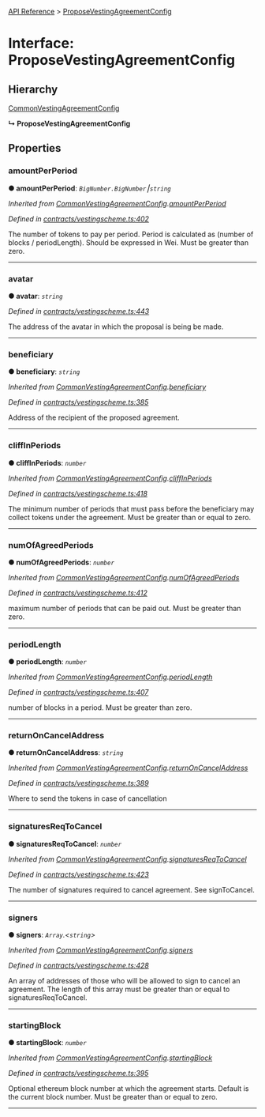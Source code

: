 [API Reference](../README.md) > [ProposeVestingAgreementConfig](../interfaces/ProposeVestingAgreementConfig.md)



# Interface: ProposeVestingAgreementConfig

## Hierarchy


 [CommonVestingAgreementConfig](CommonVestingAgreementConfig.md)

**↳ ProposeVestingAgreementConfig**








## Properties
<a id="amountPerPeriod"></a>

###  amountPerPeriod

**●  amountPerPeriod**:  *`BigNumber.BigNumber`⎮`string`* 

*Inherited from [CommonVestingAgreementConfig](CommonVestingAgreementConfig.md).[amountPerPeriod](CommonVestingAgreementConfig.md#amountPerPeriod)*

*Defined in [contracts/vestingscheme.ts:402](https://github.com/daostack/arc.js/blob/616f6e7/lib/contracts/vestingscheme.ts#L402)*



The number of tokens to pay per period. Period is calculated as (number of blocks / periodLength). Should be expressed in Wei. Must be greater than zero.




___

<a id="avatar"></a>

###  avatar

**●  avatar**:  *`string`* 

*Defined in [contracts/vestingscheme.ts:443](https://github.com/daostack/arc.js/blob/616f6e7/lib/contracts/vestingscheme.ts#L443)*



The address of the avatar in which the proposal is being be made.




___

<a id="beneficiary"></a>

###  beneficiary

**●  beneficiary**:  *`string`* 

*Inherited from [CommonVestingAgreementConfig](CommonVestingAgreementConfig.md).[beneficiary](CommonVestingAgreementConfig.md#beneficiary)*

*Defined in [contracts/vestingscheme.ts:385](https://github.com/daostack/arc.js/blob/616f6e7/lib/contracts/vestingscheme.ts#L385)*



Address of the recipient of the proposed agreement.




___

<a id="cliffInPeriods"></a>

###  cliffInPeriods

**●  cliffInPeriods**:  *`number`* 

*Inherited from [CommonVestingAgreementConfig](CommonVestingAgreementConfig.md).[cliffInPeriods](CommonVestingAgreementConfig.md#cliffInPeriods)*

*Defined in [contracts/vestingscheme.ts:418](https://github.com/daostack/arc.js/blob/616f6e7/lib/contracts/vestingscheme.ts#L418)*



The minimum number of periods that must pass before the beneficiary may collect tokens under the agreement. Must be greater than or equal to zero.




___

<a id="numOfAgreedPeriods"></a>

###  numOfAgreedPeriods

**●  numOfAgreedPeriods**:  *`number`* 

*Inherited from [CommonVestingAgreementConfig](CommonVestingAgreementConfig.md).[numOfAgreedPeriods](CommonVestingAgreementConfig.md#numOfAgreedPeriods)*

*Defined in [contracts/vestingscheme.ts:412](https://github.com/daostack/arc.js/blob/616f6e7/lib/contracts/vestingscheme.ts#L412)*



maximum number of periods that can be paid out. Must be greater than zero.




___

<a id="periodLength"></a>

###  periodLength

**●  periodLength**:  *`number`* 

*Inherited from [CommonVestingAgreementConfig](CommonVestingAgreementConfig.md).[periodLength](CommonVestingAgreementConfig.md#periodLength)*

*Defined in [contracts/vestingscheme.ts:407](https://github.com/daostack/arc.js/blob/616f6e7/lib/contracts/vestingscheme.ts#L407)*



number of blocks in a period. Must be greater than zero.




___

<a id="returnOnCancelAddress"></a>

###  returnOnCancelAddress

**●  returnOnCancelAddress**:  *`string`* 

*Inherited from [CommonVestingAgreementConfig](CommonVestingAgreementConfig.md).[returnOnCancelAddress](CommonVestingAgreementConfig.md#returnOnCancelAddress)*

*Defined in [contracts/vestingscheme.ts:389](https://github.com/daostack/arc.js/blob/616f6e7/lib/contracts/vestingscheme.ts#L389)*



Where to send the tokens in case of cancellation




___

<a id="signaturesReqToCancel"></a>

###  signaturesReqToCancel

**●  signaturesReqToCancel**:  *`number`* 

*Inherited from [CommonVestingAgreementConfig](CommonVestingAgreementConfig.md).[signaturesReqToCancel](CommonVestingAgreementConfig.md#signaturesReqToCancel)*

*Defined in [contracts/vestingscheme.ts:423](https://github.com/daostack/arc.js/blob/616f6e7/lib/contracts/vestingscheme.ts#L423)*



The number of signatures required to cancel agreement. See signToCancel.




___

<a id="signers"></a>

###  signers

**●  signers**:  *`Array`.<`string`>* 

*Inherited from [CommonVestingAgreementConfig](CommonVestingAgreementConfig.md).[signers](CommonVestingAgreementConfig.md#signers)*

*Defined in [contracts/vestingscheme.ts:428](https://github.com/daostack/arc.js/blob/616f6e7/lib/contracts/vestingscheme.ts#L428)*



An array of addresses of those who will be allowed to sign to cancel an agreement. The length of this array must be greater than or equal to signaturesReqToCancel.




___

<a id="startingBlock"></a>

###  startingBlock

**●  startingBlock**:  *`number`* 

*Inherited from [CommonVestingAgreementConfig](CommonVestingAgreementConfig.md).[startingBlock](CommonVestingAgreementConfig.md#startingBlock)*

*Defined in [contracts/vestingscheme.ts:395](https://github.com/daostack/arc.js/blob/616f6e7/lib/contracts/vestingscheme.ts#L395)*



Optional ethereum block number at which the agreement starts. Default is the current block number. Must be greater than or equal to zero.




___


